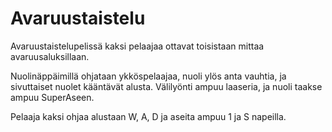 # Avaruustaistelu
Avaruustaistelupelissä kaksi pelaajaa ottavat toisistaan mittaa avaruusaluksillaan.

Nuolinäppäimillä ohjataan ykköspelaajaa, nuoli ylös anta vauhtia, ja sivuttaiset nuolet kääntävät alusta. Välilyönti ampuu laaseria, ja nuoli taakse ampuu SuperAseen.

Pelaaja kaksi ohjaa alustaan W, A, D ja aseita ampuu 1 ja S napeilla.
